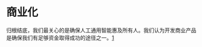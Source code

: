 # 商业化

归根结底，我们最关心的是确保人工通用智能惠及所有人。我们认为开发商业产品是确保我们有足够资金取得成功的途径之一。[1]



[1]: https://xie.infoq.cn/article/c79976ff92424258e20dc0208
